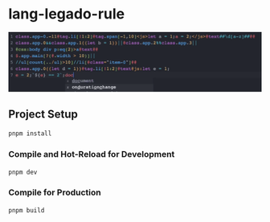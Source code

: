 # lang-legado-rule

![demo](demo/demo.gif)

## Project Setup

```sh
pnpm install
```

### Compile and Hot-Reload for Development

```sh
pnpm dev
```

### Compile for Production

```sh
pnpm build
```